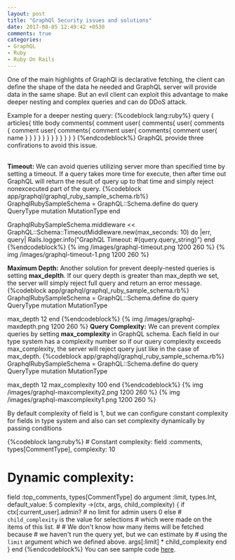 ```yaml
---
layout: post
title: "GraphQl Security issues and solutions"
date: 2017-08-05 12:49:42 +0530
comments: true
categories:
- GraphQL
- Ruby
- Ruby On Rails
---
```


<div class='post'>
  <div dir="ltr" style="text-align: left;" trbidi="on">
    <p>One of the main highlights of GraphQl is declarative fetching, the client can define the shape of the data he needed and GraphQL server will provide data in the same shape. But an evil client can exploit this advantage to make deeper nesting and complex queries and can do DDoS attack.<p>
    Example for a deeper nesting query:
{%codeblock lang:ruby%}
query {
  articles{
    title
    body
    comments{
      comment
      user{
        comments{
          user{
            comments
            {
              comment
              user{
                comments{
                  comment
                  user{
                    comments{
                      comment
                      user{
                        name
                      }
                    }
                  }
                }
              }
            }
          }
        }
      }
    }
  }
}
{%endcodeblock%}
GraphQL provide three confirations to avoid this issue. <br/><br/>

<strong>Timeout:</strong>
We can avoid queries utilizing server more than specified time by setting a timeout. If a query takes more time for execute, then after time out GraphQL will return the result of query up to that time and simply reject nonexcecuted part of the query.
{%codeblock app/graphql/graphql_ruby_sample_schema.rb%}
GraphqlRubySampleSchema = GraphQL::Schema.define do
  query QueryType
  mutation MutationType
end

GraphqlRubySampleSchema.middleware << GraphQL::Schema::TimeoutMiddleware.new(max_seconds: 10) do |err, query|
  Rails.logger.info("GraphQL Timeout: #{query.query_string}")
end
{%endcodeblock%}
{% img /images/graphql-timeout.png 1200 260  %}
{% img /images/graphql-timeout-1.png 1200 260  %}

<strong>Maximum Depth:</strong> Another solution for prevent deeply-nested queries is setting <strong>max_deplth</strong>. If our query depth is greater than max_depth we set, the server will simply reject full query and return an error message.
{%codeblock app/graphql/graphql_ruby_sample_schema.rb%}
GraphqlRubySampleSchema = GraphQL::Schema.define do
  query QueryType
  mutation MutationType

  max_depth 12
end
{%endcodeblock%}
{% img /images/graphql-maxdepth.png 1200 260  %}
<strong>Query Complexity:</strong> We can prevent complex queries by setting <strong>max_complexity</strong> in GraphQL schema. Each field in our type system has a complexity number so if our query complexity exceeds max_complexity, the server will reject query just like in the case of max_depth.
{%codeblock app/graphql/graphql_ruby_sample_schema.rb%}
GraphqlRubySampleSchema = GraphQL::Schema.define do
  query QueryType
  mutation MutationType

  max_depth 12
  max_complexity 100
end
{%endcodeblock%}
{% img /images/graphql-maxcomplexity2.png 1200 260  %}
{% img /images/graphql-maxcomplexity1.png 1200 260  %}
<p>By default complexity of field is 1, but we can configure constant complexity for fields in type system and also can set complexity dynamically by passing conditions </p>
{%codeblock lang:ruby%}
# Constant complexity:
field :comments, types[CommentType], complexity: 10

# Dynamic complexity:
field :top_comments, types[CommentType] do
  argument :limit, types.Int, default_value: 5
  complexity ->(ctx, args, child_complexity) {
    if ctx[:current_user].admin?
      # no limit for admin users
      0
    else
      # `child_complexity` is the value for selections
      # which were made on the items of this list.
      #
      # We don't know how many items will be fetched because
      # we haven't run the query yet, but we can estimate by
      # using the `limit` argument which we defined above.
      args[:limit] * child_complexity
    end
  }
end
{%endcodeblock%}
You can see sample code <a href="https://github.com/eshaiju/graphql-ruby-sample">here</a>.
  </div>
</div>
